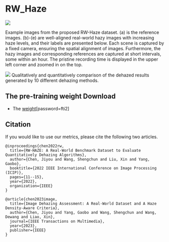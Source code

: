 # RW_Haze
<img src=https://github.com/jiyouchen103/RW_Haze/blob/main/paper/2.png >

Example images from the proposed RW-Haze dataset. (a) is the reference images. (b)-(e) are well-aligned real-world hazy images with increasing haze levels, and their labels are presented below. Each scene is captured by a fixed camera, ensuring the spatial alignment of images. Furthermore, the hazy images and corresponding references are captured at short intervals, some within an hour. The pristine recording time is displayed in the upper left corner and zoomed in on the top.

<img src=https://github.com/jiyouchen103/RW_Haze/blob/main/paper/1.png >
Qualitatively and quantitatively comparison of the dehazed results generated by 10 different dehazing methods.

## The pre-training weight Download
* The [weight](https://pan.baidu.com/s/1p1dX4S3gpuWZcWgvLPOqtA)[password=fti2]


## Citation
If you would like to use our metrics, please cite the following two articles.

    @inproceedings{chen2022rw,
      title={RW-HAZE: A Real-World Benchmark Dataset to Evaluate Quantitatively Dehazing Algorithms},
      author={Chen, Jiyou and Wang, Shengchun and Liu, Xin and Yang, Gaobo},
      booktitle={2022 IEEE International Conference on Image Processing (ICIP)},
      pages={11--15},
      year={2022},
      organization={IEEE}
    }
    
    @article{chen2023image,
      title={Image Dehazing Assessment: A Real-World Dataset and A Haze Density-Aware Criteria},
      author={Chen, Jiyou and Yang, Gaobo and Wang, Shengchun and Wang, Dewang and Liao, Xin},
      journal={IEEE Transactions on Multimedia},
      year={2023},
      publisher={IEEE}
    }
